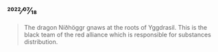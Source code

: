## 2022⁄07⁄18

> The dragon Níðhöggr gnaws at the roots of Yggdrasil. This is the black team of the red alliance which is responsible for substances distribution.
